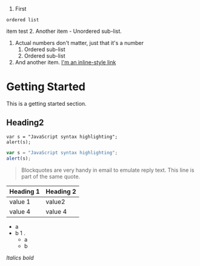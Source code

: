 1. First 
```
ordered list
``` 
item test
2. Another item
        - Unordered sub-list. 
1. Actual numbers don't matter, just that it's a number
    1. Ordered sub-list
    1. Ordered sub-list
4. And another item.
[I'm an inline-style link](https://www.google.com)
# Getting Started
This is a getting started section. 
## Heading2
```
var s = "JavaScript syntax highlighting";
alert(s);
```
```javascript
var s = "JavaScript syntax highlighting";
alert(s);
```

> Blockquotes are very handy in email to emulate reply text.
> This line is part of the same quote.


| Heading 1 | Heading 2 |
|--------|------|
| value 1 | value2|
|value 4 | value 4|
- a
- b
1 . 
    - a
    - b

 *Italics*
 _bold_





